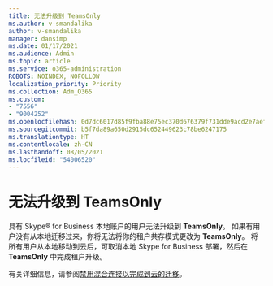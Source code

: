 ```yaml
---
title: 无法升级到 TeamsOnly
ms.author: v-smandalika
author: v-smandalika
manager: dansimp
ms.date: 01/17/2021
ms.audience: Admin
ms.topic: article
ms.service: o365-administration
ROBOTS: NOINDEX, NOFOLLOW
localization_priority: Priority
ms.collection: Adm_O365
ms.custom:
- "7556"
- "9004252"
ms.openlocfilehash: 0d7dc6017d85f9fba88e75ec370d676379f731dde9acd2e7aef8090d99c8f0f9
ms.sourcegitcommit: b5f7da89a650d2915dc652449623c78be6247175
ms.translationtype: HT
ms.contentlocale: zh-CN
ms.lasthandoff: 08/05/2021
ms.locfileid: "54006520"
---
```

# <a name="cannot-complete-upgrade-to-teamsonly"></a>无法升级到 TeamsOnly

具有 Skype® for Business 本地账户的用户无法升级到 **TeamsOnly**。 如果有用户没有从本地迁移过来，你将无法将你的租户共存模式更改为 **TeamsOnly**。 将所有用户从本地移动到云后，可取消本地 Skype for Business 部署，然后在 **TeamsOnly** 中完成租户升级。 

有关详细信息，请参阅[禁用混合连接以完成到云的迁移](https://docs.microsoft.com/skypeforbusiness/hybrid/cloud-consolidation-disabling-hybrid)。 